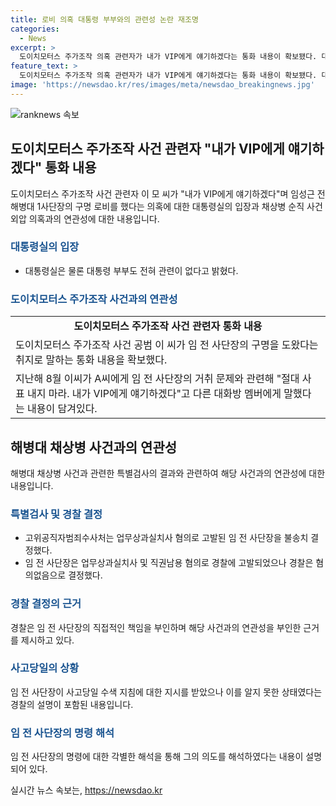 ```yaml
---
title: 로비 의혹 대통령 부부와의 관련성 논란 재조명
categories:
  - News
excerpt: >
  도이치모터스 주가조작 의혹 관련자가 내가 VIP에게 얘기하겠다는 통화 내용이 확보됐다. 대통령실은 관련성을 부인하며 유감을 표시했고, 채상병 순직 사건과 관련해 고위공직자범죄수사처가 의혹을 수사 중이다. 또한, 경북 예천 수해 실종자 수색 도중 순직된 해병대 채상병 사건과 관련하여 임 전 사단장의 고발에 대한 불송치 결정이 있었으며, 이에 대한 경찰의 결론이 발표되었다. 경찰은 사고 당시의 수색 지침과 관련하여 임 전 사단장에게 무죄를 선언했다.
feature_text: >
  도이치모터스 주가조작 의혹 관련자가 내가 VIP에게 얘기하겠다는 통화 내용이 확보됐다. 대통령실은 관련성을 부인하며 유감을 표시했고, 채상병 순직 사건과 관련해 고위공직자범죄수사처가 의혹을 수사 중이다. 또한, 경북 예천 수해 실종자 수색 도중 순직된 해병대 채상병 사건과 관련하여 임 전 사단장의 고발에 대한 불송치 결정이 있었으며, 이에 대한 경찰의 결론이 발표되었다. 경찰은 사고 당시의 수색 지침과 관련하여 임 전 사단장에게 무죄를 선언했다.
image: 'https://newsdao.kr/res/images/meta/newsdao_breakingnews.jpg'
---
```


<p><img src="https://newsdao.kr/res/images/meta/newsdao_breakingnews.jpg" alt="ranknews 속보" /></p>

<h2 data-ke-size="size26">도이치모터스 주가조작 사건 관련자 "내가 VIP에게 얘기하겠다" 통화 내용</h2>

<p data-ke-size="size16">도이치모터스 주가조작 사건 관련자 이 모 씨가 "내가 VIP에게 얘기하겠다"며 임성근 전 해병대 1사단장의 구명 로비를 했다는 의혹에 대한 대통령실의 입장과 채상병 순직 사건 외압 의혹과의 연관성에 대한 내용입니다.</p>

<h3><b><span style="color: #1a5490;">대통령실의 입장</span></b></h3>

<ul>
  <li>대통령실은 물론 대통령 부부도 전혀 관련이 없다고 밝혔다.</li>
</ul>

<h3><b><span style="color: #1a5490;">도이치모터스 주가조작 사건과의 연관성</span></b></h3>

<table>
  <tr>
    <td style="text-align: center; height: 17px;"><b>도이치모터스 주가조작 사건 관련자 통화 내용</b></td>
  </tr>
  <tr>
    <td>도이치모터스 주가조작 사건 공범 이 씨가 임 전 사단장의 구명을 도왔다는 취지로 말하는 통화 내용을 확보했다.</td>
  </tr>
  <tr>
    <td>지난해 8월 이씨가 A씨에게 임 전 사단장의 거취 문제와 관련해 "절대 사표 내지 마라. 내가 VIP에게 얘기하겠다"고 다른 대화방 멤버에게 말했다는 내용이 담겨있다.</td>
  </tr>
</table>

<h2 data-ke-size="size26">해병대 채상병 사건과의 연관성</h2>

<p data-ke-size="size16">해병대 채상병 사건과 관련한 특별검사의 결과와 관련하여 해당 사건과의 연관성에 대한 내용입니다.</p>

<h3><b><span style="color: #1a5490;">특별검사 및 경찰 결정</span></b></h3>

<ul>
  <li>고위공직자범죄수사처는 업무상과실치사 혐의로 고발된 임 전 사단장을 불송치 결정했다.</li>
  <li>임 전 사단장은 업무상과실치사 및 직권남용 혐의로 경찰에 고발되었으나 경찰은 혐의없음으로 결정했다.</li>
</ul>

<h3><b><span style="color: #1a5490;">경찰 결정의 근거</span></b></h3>

<p data-ke-size="size16">경찰은 임 전 사단장의 직접적인 책임을 부인하며 해당 사건과의 연관성을 부인한 근거를 제시하고 있다.</p>

<h3><b><span style="color: #1a5490;">사고당일의 상황</span></b></h3>

<p data-ke-size="size16">임 전 사단장이 사고당일 수색 지침에 대한 지시를 받았으나 이를 알지 못한 상태였다는 경찰의 설명이 포함된 내용입니다.</p>

<h3><b><span style="color: #1a5490;">임 전 사단장의 명령 해석</span></b></h3>

<p data-ke-size="size16">임 전 사단장의 명령에 대한 각별한 해석을 통해 그의 의도를 해석하였다는 내용이 설명되어 있다.</p>
실시간 뉴스 속보는, <a href="https://newsdao.kr" rel="dofollow">https://newsdao.kr</a>


